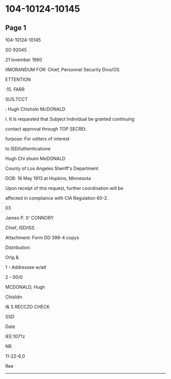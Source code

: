 # 104-10124-10145

## Page 1

104-10124-10145

SO 92045

21 lovember 1960

IIMORANDUM FOR: Chief, Personnel Security Divo/OS

ETTENTION

:15. FARR

SUS.TCCT

: Hugh Chisholn McDONALD

I. It Is requested that Subject Individual be granted continuing

contact approval through TOP SECREt.

furpose: For ostters of interest

to ISD/luthenticatione

Hugh Chi shuim MeDONALD

County of Los Angeles Sheriff's Department

DOB: 16 May 1913 at Hopkins, Minnesota

Upon receipt of this request, further coordination will be

affected in compliance with CIA Regulation 60-2.

03

James P. 0' CONNORY

Chief, ISD/ISS

Attachment: Form DD 398-4 copys

Distribution:

Оґід &

1 - Addressee w/att

2 - 00/0

MCDONALD, Hugh

Chislidn

I& S RECCZO CHECK

SSD

Date

IEE:107?z

NR

11-22-6.0

Ree

---

